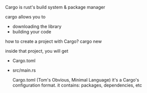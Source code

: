 Cargo is rust's build system & package manager

cargo allows you to 
- downloading the library
- building your code

how to create a project with Cargo?
cargo new <project-name>

inside that project, you will get
- Cargo.toml
- src/main.rs

    Cargo.toml (Tom's Obvious, Minimal Language) 
    it's a Cargo's configuration format.
    it contains: packages, dependencies, etc